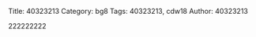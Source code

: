 Title: 40323213
Category: bg8
Tags: 40323213, cdw18
Author: 40323213


<!-- PELICAN_END_SUMMARY -->
222222222
